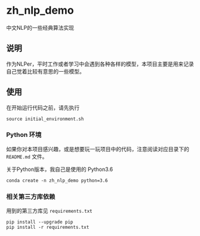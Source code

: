 # zh_nlp_demo
中文NLP的一些经典算法实现


## 说明

作为NLPer，平时工作或者学习中会遇到各种各样的模型，本项目主要是用来记录自己觉着比较有意思的一些模型。


## 使用

在开始运行代码之前，请先执行

```shell
source initial_environment.sh
```

### Python 环境

如果你对本项目感兴趣，或是想要玩一玩项目中的代码，注意阅读对应目录下的 `README.md` 文件。

关于Python版本，我自己是使用的 Python3.6

```shell
conda create -n zh_nlp_demo python=3.6
```


### 相关第三方库依赖

用到的第三方库见 `requirements.txt`

```shell
pip install --upgrade pip
pip install -r requirements.txt
```
